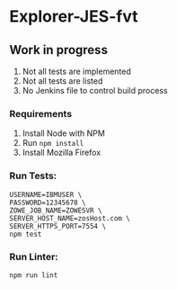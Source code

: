 # Explorer-JES-fvt

## Work in progress

1. Not all tests are implemented
2. Not all tests are listed
3. No Jenkins file to control build process

### Requirements

1. Install Node with NPM
2. Run `npm install`
3. Install Mozilla Firefox

### Run Tests:
```
USERNAME=IBMUSER \
PASSWORD=12345678 \
ZOWE_JOB_NAME=ZOWESVR \
SERVER_HOST_NAME=zosHost.com \
SERVER_HTTPS_PORT=7554 \
npm test
```

### Run Linter:
```
npm run lint
```